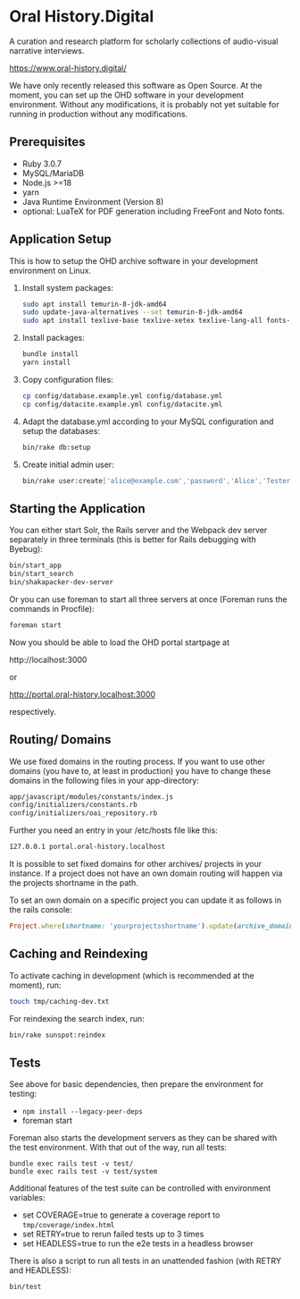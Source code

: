 # Oral History.Digital

A curation and research platform for scholarly collections of audio-visual narrative interviews.

https://www.oral-history.digital/

We have only recently released this software as Open Source.
At the moment, you can set up the OHD software in your development environment.
Without any modifications, it is probably not yet suitable for running in
production without any modifications.

## Prerequisites

* Ruby 3.0.7
* MySQL/MariaDB
* Node.js >=18
* yarn
* Java Runtime Environment (Version 8)
* optional: LuaTeX for PDF generation including FreeFont and Noto fonts.


## Application Setup

This is how to setup the OHD archive software in your development environment
on Linux.

1. Install system packages:
   ```bash
   sudo apt install temurin-8-jdk-amd64
   sudo update-java-alternatives --set temurin-8-jdk-amd64
   sudo apt install texlive-base texlive-xetex texlive-lang-all fonts-freefont-ttf fonts-noto
   ```

2. Install packages:
   ```bash
   bundle install
   yarn install
   ```

3. Copy configuration files:

   ```bash
   cp config/database.example.yml config/database.yml
   cp config/datacite.example.yml config/datacite.yml
   ```

4. Adapt the database.yml according to your MySQL configuration and setup the databases:

   ```bash
   bin/rake db:setup
   ```

5. Create initial admin user:

   ```bash
   bin/rake user:create['alice@example.com','password','Alice','Tester']
   ```

## Starting the Application

You can either start Solr, the Rails server and the Webpack dev server separately in three
terminals (this is better for Rails debugging with Byebug):

```bash
bin/start_app
bin/start_search
bin/shakapacker-dev-server
```

Or you can use foreman to start all three servers at once (Foreman runs the commands
in Procfile):

```bash
foreman start
```

Now you should be able to load the OHD portal startpage at

http://localhost:3000

or

http://portal.oral-history.localhost:3000

respectively.


## Routing/ Domains

We use fixed domains in the routing process.
If you want to use other domains (you have to, at least in production) you have to change these domains
in the following files in your app-directory:

```bash
app/javascript/modules/constants/index.js
config/initializers/constants.rb
config/initializers/oai_repository.rb
```

Further you need an entry in your /etc/hosts file like this:

```bash
127.0.0.1 portal.oral-history.localhost
```

It is possible to set fixed domains for other archives/ projects in your instance.
If a project does not have an own domain routing will happen via the projects shortname in the path.

To set an own domain on a specific project you can update it as follows in the rails console:

```ruby
Project.where(shortname: 'yourprojectsshortname').update(archive_domain: 'http://specific-project.localhost:3000')
```


## Caching and Reindexing

To activate caching in development (which is recommended at the moment), run:

```bash
touch tmp/caching-dev.txt
```

For reindexing the search index, run:

```bash
bin/rake sunspot:reindex
```

## Tests

See above for basic dependencies, then prepare the environment for
testing:

* `npm install --legacy-peer-deps`
* foreman start

Foreman also starts the development servers as they can be shared with the test
environment. With that out of the way, run all tests:

    bundle exec rails test -v test/
    bundle exec rails test -v test/system

Additional features of the test suite can be controlled with environment
variables:

* set COVERAGE=true to generate a coverage report to `tmp/coverage/index.html`
* set RETRY=true to rerun failed tests up to 3 times
* set HEADLESS=true to run the e2e tests in a headless browser

There is also a script to run all tests in an unattended fashion (with RETRY
and HEADLESS):

    bin/test
